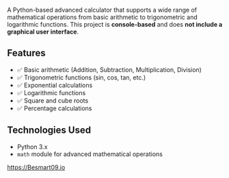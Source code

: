 
A Python-based advanced calculator that supports a wide range of mathematical operations from basic arithmetic to trigonometric and logarithmic functions. This project is **console-based** and does **not include a graphical user interface**.

## Features

- ✅ Basic arithmetic (Addition, Subtraction, Multiplication, Division)
- ✅ Trigonometric functions (sin, cos, tan, etc.)
- ✅ Exponential calculations
- ✅ Logarithmic functions
- ✅ Square and cube roots
- ✅ Percentage calculations

## Technologies Used

- Python 3.x
- `math` module for advanced mathematical operations

https://Besmart09.io

